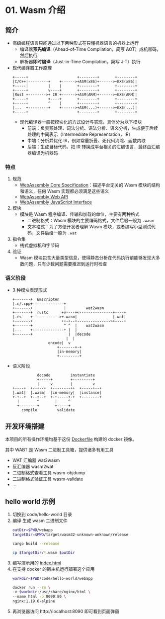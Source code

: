 # 01. Wasm 介绍

## 简介
- 高级编程语言只能通过以下两种形式在只懂机器语言的机器上运行
  - 编译器**预先编译**（Ahead-of-Time Compilation，简写 AOT）成机器码，然后执行
  - 解析器**即时编译**（Just-in-Time Compilation，简写 JIT）执行
- 现代编译器工作原理
    ```
    +-----+                      +--------+       +--------+
    |C/C++|---------+    +------>+ASM(x86)+------>+EXE(x86)|
    +-----|         |    |       +--------+       +--------+
    +-----+         v----+       +--------+       +--------+
    |Rust +-------->+ IR +------>+ASM(ARM)+------>+EXE(ARM)|
    +-----+         +----+       +--------+       +--------+
    +-----+         ^    |       +--------+       +--------+
    |...  +---------+    +------>+ASM(...)+------>+EXE(...)|
    +-----+                      +--------+       +--------+
    ```
    - 现代编译器一般按模块化的方式设计与实现，具体分为以下模块
        - 前端：负责预处理、词法分析、语法分析、语义分析，生成便于后续处理的中间表示（Intermediate Representation，IR）
        - 中端：分析并优化 IR，例如常量折叠、死代码消除、函数内联
        - 后端：生成目标代码，把 IR 转换成平台相关的汇编语言，最终由汇编器编译为机器码

### 特点  

1. 规范  
    - [WebAssembly Core Specification]：描述平台无关的 Wasm 模块的结构和语义，任何 Wasm 实现都必须满足这些语义
    - [WebAssembly Web API]
    - [WebAssembly JavaScript Interface]
2. 模块  
    - 模块是 Wasm 程序编译、传输和加载的单位，主要有两种格式
      - 二进制格式：Wasm 模块的主要编码格式，文件后缀一般为 `.wasm`
      - 文本格式：为了方便开发者理解 Wasm 模块，或者编写小型测试代码，文件后缀一般为 `.wat`
3. 指令集
    - 栈式虚拟机和字节码
4. 验证
    - Wasm 模块包含大量类型信息，使得静态分析在代码执行前能够发现大多数问题，只有少数问题需要推迟到运行时检查

### 语义阶段

- 3 种模块表现形式
    ```
    +-------+  Emscripten
    |.c/.cpp+--------------+
    +-------+              |         wat2wasm
    +-------+  rustc      +v----+<---------------+----+
    |.rs    +------------>+.wasm|                |.wat|
    +-------+             ++-+--+--------------->+----+
    +-------+              ^ ^  |    wat2wasm
    |...    +--------------+ |  |
    +-------+                |  |decode
                            |  |
                    encode|  v
                        +-------+-+
                        |in-memory|
                        +---------+
    ```

- 语义阶段
  ```
             decode         instantiate
             +-----+        +---------+
             |     v        |         v 
  +----+  +--+--+  +--------++  +-----+--+
  |.wat|  |.wasm|  |in-memory|  |instance|
  +-+--+  +--+--+  +-+-----+-+  +--------+
    |        ^       |     ^
    +--------+       +-----+
      compile         validate
  ```

## 开发环境搭建

本项目的所有操作环境均基于这份 [Dockerfile](../docker/Dockerfile) 构建的 docker 镜像。

其中 WABT 是 Wasm 二进制工具箱，提供诸多有用工具
- WAT 汇编器 wat2wasm
- 反汇编器 wasm2wat
- 二进制格式查看工具 wasm-objdump
- 二进制格式验证工具 wasm-validate
- ...

## hello world 示例

1. 切换到 code/hello-world 目录
2. 编译 生成 wasm 二进制文件
    ```bash
    outDir=$PWD/webapp
    targetDir=$PWD/target/wasm32-unknown-unknown/release

    cargo build --release

    cp $targetDir/*.wasm $outDir
    ```
3. 编写演示用的 [index.html](./code/hello-world/webapp/index.html)
4. 在支持 docker 的宿主机运行部署这个应用
    ```bash
    workdir=$PWD/code/hello-world/webapp

    docker run --rm \
    -v $workdir:/usr/share/nginx/html \
    --name html -p 8090:80 \
    nginx:1.19.6-alpine
    ```
5. 再浏览器访问 http://localhost:8090 即可看到页面弹窗

[WebAssembly Core Specification]: https://www.w3.org/TR/2019/PR-wasm-core-1-20191001/
[WebAssembly JavaScript Interface]: https://www.w3.org/TR/wasm-js-api-1/
[WebAssembly Web API]: https://www.w3.org/TR/wasm-web-api-1/
